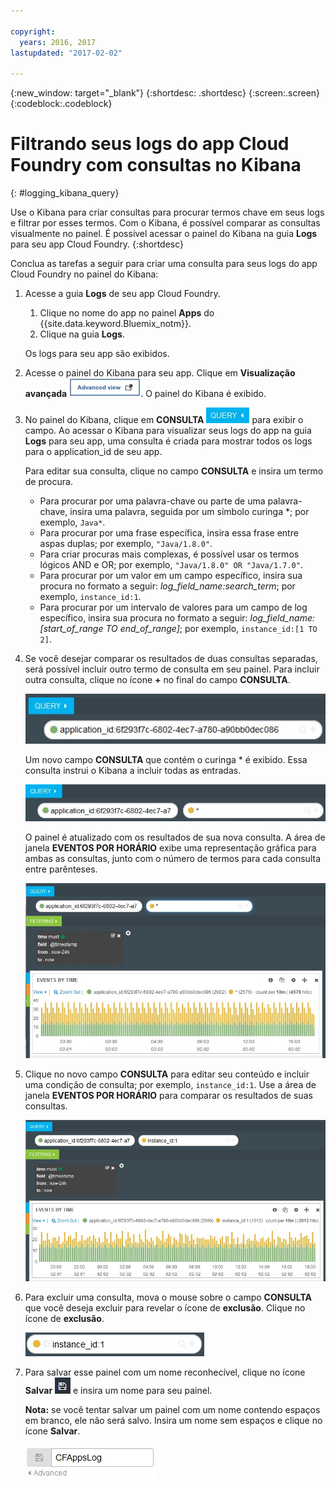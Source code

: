 ```yaml
---

copyright:
  years: 2016, 2017
lastupdated: "2017-02-02"

---
```


{:new_window: target="_blank"}
{:shortdesc: .shortdesc}
{:screen:.screen}
{:codeblock:.codeblock}


# Filtrando seus logs do app Cloud Foundry com consultas no Kibana
{: #logging_kibana_query}

Use o Kibana para criar consultas para procurar termos chave em seus logs e filtrar por esses termos. Com o Kibana, é possível comparar as consultas visualmente no painel. É possível acessar o painel do Kibana na guia **Logs** para seu app Cloud Foundry. 
{:shortdesc}

Conclua as tarefas a seguir para criar uma consulta para seus logs do app Cloud Foundry no painel do Kibana:

1. Acesse a guia **Logs** de seu app Cloud Foundry. 

    1. Clique no nome do app no painel **Apps** do {{site.data.keyword.Bluemix_notm}}.
    2. Clique na guia **Logs**. 
    
    Os logs para seu app são exibidos.

2. Acesse o painel do Kibana para seu app. Clique em **Visualização avançada** ![Link de visualização avançada](images/logging_advanced_view.jpg). O painel do Kibana é exibido.

3. No painel do Kibana, clique em **CONSULTA** ![Ícone de Consulta](images/logging_query.jpg) para exibir o campo. Ao acessar o Kibana para visualizar seus logs do app na guia **Logs** para seu app, uma consulta é criada para mostrar todos os logs para o application_id de seu app.
	
    Para editar sua consulta, clique no campo **CONSULTA** e insira um termo de procura.

    * Para procurar por uma palavra-chave ou parte de uma palavra-chave, insira uma palavra, seguida por um símbolo curinga \*; por exemplo, `Java*`. 
	* Para procurar por uma frase específica, insira essa frase entre aspas duplas; por exemplo, `"Java/1.8.0"`.
	* Para criar procuras mais complexas, é possível usar os termos lógicos AND e OR; por exemplo, `"Java/1.8.0" OR "Java/1.7.0"`.
	* Para procurar por um valor em um campo específico, insira sua procura no formato a seguir: *log_field_name:search_term*; por exemplo, `instance_id:1`.
	* Para procurar por um intervalo de valores para um campo de log específico, insira sua procura no formato a seguir: *log_field_name:[start_of_range TO end_of_range]*; por exemplo, `instance_id:[1 TO 2]`.

4. Se você desejar comparar os resultados de duas consultas separadas, será possível incluir outro termo de consulta em seu painel. Para incluir outra consulta, clique no ícone **+** no final do campo **CONSULTA**.

    ![Campo de consulta](images/logging_query_field.jpg)
	
    Um novo campo **CONSULTA** que contém o curinga \* é exibido. Essa consulta instrui o Kibana a incluir todas as entradas.
	
    ![Campo de consulta adicional](images/logging_additional_query_field.jpg)
	
    O painel é atualizado com os resultados de sua nova consulta. A área de janela **EVENTOS POR HORÁRIO** exibe uma representação gráfica para ambas as consultas, junto com o número de termos para cada consulta entre parênteses. 
	
    ![Painel exibindo o gráfico para ambas as consultas](images/logging_dashboard_queries.jpg)
	
5. Clique no novo campo **CONSULTA** para editar seu conteúdo e incluir uma condição de consulta; por exemplo, `instance_id:1`. Use a área de janela **EVENTOS POR HORÁRIO** para comparar os resultados de suas consultas.

    ![Painel exibindo o gráfico para ambas as consultas](images/logging_dashboard_queries2.jpg)

6. Para excluir uma consulta, mova o mouse sobre o campo **CONSULTA** que você deseja excluir para revelar o ícone de **exclusão**. Clique no ícone de **exclusão**.

    ![Campo de consulta com o ícone de exclusão](images/logging_delete_query.jpg)

7. Para salvar esse painel com um nome reconhecível, clique no ícone **Salvar** ![Ícone Salvar](images/logging_save.jpg) e insira um nome para seu painel. 

    **Nota:** se você tentar salvar um painel com um nome contendo espaços em branco, ele não será salvo. Insira um nome sem espaços e clique no ícone **Salvar**.

    ![Salvar nome do painel ](images/logging_save_dashboard.jpg)


